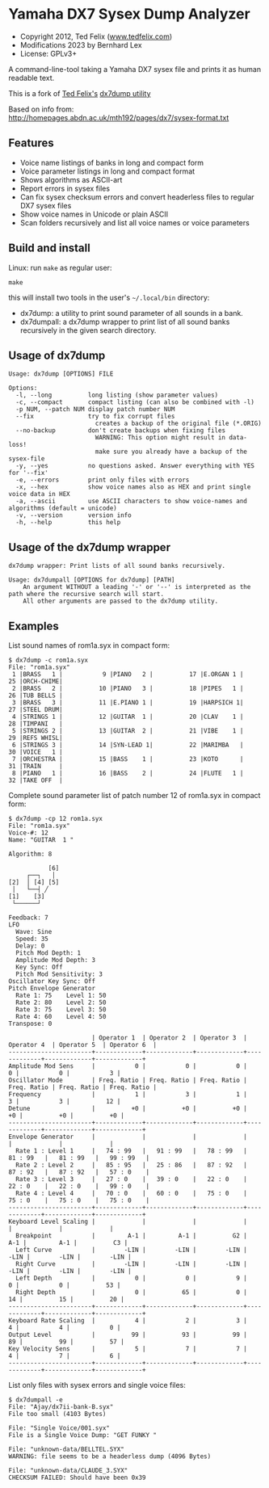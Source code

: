 # Yamaha DX7 Sysex Dump Analyzer

* Copyright 2012, Ted Felix (www.tedfelix.com)
* Modifications 2023 by Bernhard Lex
* License: GPLv3+

A command-line-tool taking a Yamaha DX7 sysex file and prints it as human readable text.

This is a fork of [Ted Felix's](http://tedfelix.com/yamaha-dx7/index.html) [dx7dump utility](https://sourceforge.net/u/tedfelix/dx7dump/ci/master/tree/) 

Based on info from:
<http://homepages.abdn.ac.uk/mth192/pages/dx7/sysex-format.txt>


## Features

* Voice name listings of banks in long and compact form
* Voice parameter listings in long and compact format
* Shows algorithms as ASCII-art
* Report errors in sysex files
* Can fix sysex checksum errors and convert headerless files to regular DX7 sysex files
* Show voice names in Unicode or plain ASCII
* Scan folders recursively and list all voice names or voice parameters


## Build and install
	
Linux: run `make` as regular user:

	make

this will install two tools in the user's `~/.local/bin` directory:

* dx7dump: a utility to print sound parameter of all sounds in a bank. 
* dx7dumpall: a dx7dump wrapper to print list of all sound banks recursively in the given search directory.


## Usage of dx7dump

```
Usage: dx7dump [OPTIONS] FILE

Options:
  -l, --long          long listing (show parameter values)
  -c, --compact       compact listing (can also be combined with -l)
  -p NUM, --patch NUM display patch number NUM
  --fix               try to fix corrupt files
                        creates a backup of the original file (*.ORIG)
  --no-backup         don't create backups when fixing files
                        WARNING: This option might result in data-loss!
                        make sure you already have a backup of the sysex-file
  -y, --yes           no questions asked. Answer everything with YES for '--fix'
  -e, --errors        print only files with errors
  -x, --hex           show voice names also as HEX and print single voice data in HEX
  -a, --ascii         use ASCII characters to show voice-names and algorithms (default = unicode)
  -v, --version       version info
  -h, --help          this help
```

## Usage of the dx7dump wrapper

```
dx7dump wrapper: Print lists of all sound banks recursively.

Usage: dx7dumpall [OPTIONS for dx7dump] [PATH]
    An argument WITHOUT a leading '-' or '--' is interpreted as the path where the recursive search will start.
    All other arguments are passed to the dx7dump utility.
```


## Examples

List sound names of rom1a.syx in compact form:

```
$ dx7dump -c rom1a.syx 
File: "rom1a.syx"
 1 |BRASS   1 |           9 |PIANO   2 |          17 |E.ORGAN 1 |          25 |ORCH-CHIME| 
 2 |BRASS   2 |          10 |PIANO   3 |          18 |PIPES   1 |          26 |TUB BELLS | 
 3 |BRASS   3 |          11 |E.PIANO 1 |          19 |HARPSICH 1|          27 |STEEL DRUM| 
 4 |STRINGS 1 |          12 |GUITAR  1 |          20 |CLAV    1 |          28 |TIMPANI   | 
 5 |STRINGS 2 |          13 |GUITAR  2 |          21 |VIBE    1 |          29 |REFS WHISL| 
 6 |STRINGS 3 |          14 |SYN-LEAD 1|          22 |MARIMBA   |          30 |VOICE   1 | 
 7 |ORCHESTRA |          15 |BASS    1 |          23 |KOTO      |          31 |TRAIN     | 
 8 |PIANO   1 |          16 |BASS    2 |          24 |FLUTE   1 |          32 |TAKE OFF  | 
```

Complete sound parameter list of patch number 12 of rom1a.syx in compact form:

```
$ dx7dump -cp 12 rom1a.syx 
File: "rom1a.syx"
Voice-#: 12
Name: "GUITAR  1 "

Algorithm: 8

           [6]
     ┌──┐   │
[2]  │ [4] [5]
 │   └──┤ ╱
[1]    [3]
 └──────┘

Feedback: 7
LFO
  Wave: Sine
  Speed: 35
  Delay: 0
  Pitch Mod Depth: 1
  Amplitude Mod Depth: 3
  Key Sync: Off
  Pitch Mod Sensitivity: 3
Oscillator Key Sync: Off
Pitch Envelope Generator
  Rate 1: 75    Level 1: 50
  Rate 2: 80    Level 2: 50
  Rate 3: 75    Level 3: 50
  Rate 4: 60    Level 4: 50
Transpose: 0

                       | Operator 1  | Operator 2  | Operator 3  | Operator 4  | Operator 5  | Operator 6  |
-----------------------+-------------+-------------+-------------+-------------+-------------+-------------+
Amplitude Mod Sens     |           0 |           0 |           0 |           0 |           0 |           3 |
Oscillator Mode        | Freq. Ratio | Freq. Ratio | Freq. Ratio | Freq. Ratio | Freq. Ratio | Freq. Ratio |
Frequency              |           1 |           3 |           1 |           3 |           3 |          12 |
Detune                 |          +0 |          +0 |          +0 |          +0 |          +0 |          +0 |
-----------------------+-------------+-------------+-------------+-------------+-------------+-------------+
Envelope Generator     |             |             |             |             |             |             |
  Rate 1 : Level 1     |   74 : 99   |   91 : 99   |   78 : 99   |   81 : 99   |   81 : 99   |   99 : 99   |
  Rate 2 : Level 2     |   85 : 95   |   25 : 86   |   87 : 92   |   87 : 92   |   87 : 92   |   57 : 0    |
  Rate 3 : Level 3     |   27 : 0    |   39 : 0    |   22 : 0    |   22 : 0    |   22 : 0    |   99 : 0    |
  Rate 4 : Level 4     |   70 : 0    |   60 : 0    |   75 : 0    |   75 : 0    |   75 : 0    |   75 : 0    |
-----------------------+-------------+-------------+-------------+-------------+-------------+-------------+
Keyboard Level Scaling |             |             |             |             |             |             |
  Breakpoint           |         A-1 |         A-1 |          G2 |         A-1 |         A-1 |          C3 |
  Left Curve           |        -LIN |        -LIN |        -LIN |        -LIN |        -LIN |        -LIN |
  Right Curve          |        -LIN |        -LIN |        -LIN |        -LIN |        -LIN |        -LIN |
  Left Depth           |           0 |           0 |           9 |           0 |           0 |          53 |
  Right Depth          |           0 |          65 |           0 |          14 |          15 |          20 |
-----------------------+-------------+-------------+-------------+-------------+-------------+-------------+
Keyboard Rate Scaling  |           4 |           2 |           3 |           4 |           4 |           0 |
Output Level           |          99 |          93 |          99 |          89 |          99 |          57 |
Key Velocity Sens      |           5 |           7 |           7 |           4 |           7 |           6 |
-----------------------+-------------+-------------+-------------+-------------+-------------+-------------+
```

List only files with sysex errors and single voice files:

```
$ dx7dumpall -e
File: "Ajay/dx7ii-bank-B.syx"
File too small (4103 Bytes)

File: "Single Voice/001.syx"
File is a Single Voice Dump: "GET FUNKY "

File: "unknown-data/BELLTEL.SYX"
WARNING: file seems to be a headerless dump (4096 Bytes)

File: "unknown-data/CLAUDE_3.SYX"
CHECKSUM FAILED: Should have been 0x39
```



